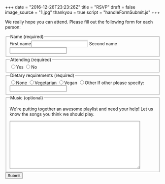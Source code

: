 +++
date = "2016-12-26T23:23:26Z"
title = "RSVP"
draft = false
image_source = "1.jpg"
thankyou = true
script = "handleFormSubmit.js"
+++

We really hope you can attend. Please fill out the following form for each person:

<form id="gform" method="POST" action="https://script.google.com/macros/s/AKfycbxRo8H99CLeWAQ7sICqzZBu27tGUn25gspVprSbr2-k8Mm0uSo_/exec">
  <fieldset>
    <legend>Name (required)</legend>
    <label>First&nbsp;name<input type="text" name="first_name" required></label>
    <label>Second&nbsp;name<input type="text" name="second_name" required></label>
  </fieldset>
  <fieldset>
    <legend>Attending (required)</legend>
    <label><input type="radio" name="attending" value="yes" required>Yes</label>
    <label><input type="radio" name="attending" value="no">No</label>
  </fieldset>
  <fieldset>
    <legend>Dietary requirements (required)</legend>
    <label><input type="radio" name="dietary_requirements" value="none" required>None</label>
    <label><input type="radio" name="dietary_requirements" value="veg">Vegetarian</label>
    <label><input type="radio" name="dietary_requirements" value="vegan">Vegan</label>
    <label><input type="radio" name="dietary_requirements" value="other" id="other">Other</label>
    <label>If other please specify: <input type="text" name="requirements_details" id="other_details"></label>
  </fieldset>
  <fieldset>
    <legend>Music (optional)</legend>
    <p>We're putting together an awesome playlist and need your help! Let us know the songs you think we should play.</p>
    <textarea cols="50" rows="10" name="music"></textarea>
  </fieldset>
  <input type="submit" class="right-align btn navy"></input>
</form>